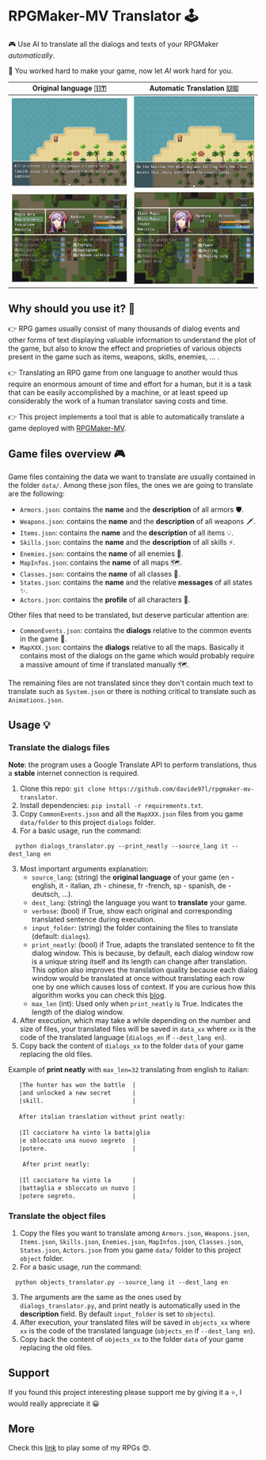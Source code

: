 # RPGMaker-MV Translator 🕹️

🎮 Use AI to translate all the dialogs and texts of your RPGMaker *automatically*.

👊 You worked hard to make your game, now let *AI* work hard for you.

| Original language 🇮🇹 | Automatic Translation  🇺🇸 |
|:----------------------:|:---------------------------:|
|  ![](images/ita2.jpg)  |     ![](images/en2.jpg)     |
|  ![](images/ita1.jpg)  |     ![](images/en1.jpg)     |

## Why should you use it? 🤔

👉 RPG games usually consist of many thousands of dialog events and other forms of text displaying valuable information
to understand the plot of the game, but also to know the effect and proprieties of various objects present in the game
such as items, weapons, skills, enemies, ... .

👉 Translating an RPG game from one language to another would thus require an enormous amount of time
and effort for a human, but it is a task that can be easily accomplished by a machine, or at least speed up considerably the
work of a human translator saving costs and time.

👉 This project implements a tool that is able to automatically translate a game deployed with [RPGMaker-MV](https://www.rpgmakerweb.com/products/rpg-maker-mv).

## Game files overview 🎮

Game files containing the data we want to translate are usually contained in the folder `data/`.
Among these json files, the ones we are going to translate are the following:
- `Armors.json`: contains the **name** and the **description** of all armors 🛡️. ️
- `Weapons.json`: contains the **name** and the **description** of all weapons 🗡️.
- `Items.json`: contains the **name** and the **description** of all items 💡.
- `Skills.json`: contains the **name** and the **description** of all skills ⚡.
- `Enemies.json`: contains the **name** of all enemies 👾.
- `MapInfos.json`: contains the **name** of all maps 🗺️.
- `Classes.json`: contains the **name** of all classes 🧙.
- `States.json`: contains the **name** and the relative **messages** of all states ✨.
- `Actors.json`: contains the **profile** of all characters 👩.

Other files that need to be translated, but deserve particular attention are:
- `CommonEvents.json`: contains the **dialogs** relative to the common events in the game 🤖.
- `MapXXX.json`: contains the **dialogs** relative to all the maps. Basically it contains most of the dialogs on the
  game which would probably require a massive amount of time if translated manually 🗺️.

The remaining files are not translated since they don't contain much text to translate such as `System.json` or there is
nothing critical to translate such as `Animations.json`.

## Usage 💡

### Translate the dialogs files

**Note**: the program uses a Google Translate API to perform translations, thus a **stable** internet connection is required.

1. Clone this repo: `git clone https://github.com/davide97l/rpgmaker-mv-translator`.
2. Install dependencies: `pip install -r requirements.txt`.
3. Copy `CommonEvents.json` and all the `MapXXX.json` files from you game `data/folder` to this project `dialogs` folder.
4. For a basic usage, run the command:
```
  python dialogs_translator.py --print_neatly --source_lang it --dest_lang en
```
3. Most important arguments explanation:
   - `source_lang`: (string) the **original language** of your game (en - english, it - italian, zh - chinese, fr -french,
   sp - spanish, de - deutsch, ...). 
   - `dest_lang`: (string) the language you want to **translate** your game.
   - `verbose`: (bool) if True, show each original and corresponding translated sentence during execution.
   - `input_folder`: (string) the folder containing the files to translate (default: `dialogs`).
   - `print_neatly`: (bool) if True, adapts the translated sentence to fit the dialog window. 
     This is because, by default, each dialog window row is a unique string itself and its length can change after translation.
     This option also improves the translation quality because each dialog window would be translated at once without
     translating each row one by one which causes loss of context. If you are curious how this algorithm works you can
     check this [blog](https://davideliu.com/2019/12/22/print-neatly/).
   - `max_len` (int): Used only when `print_neatly` is True. Indicates the length of the dialog window.
4. After execution, which may take a while depending on the number and size of files, your translated files will be saved in `data_xx`
   where `xx` is the code of the translated language (`dialogs_en` if `--dest_lang en`).
5. Copy back the content of `dialogs_xx` to the folder `data` of your game replacing the old files.

Example of **print neatly** with `max_len=32` translating from english to italian:
```
   |The hunter has won the battle  |
   |and unlocked a new secret      |
   |skill.                         |
   
   After italian translation without print neatly:
   
   |Il cacciatore ha vinto la batta|glia
   |e sbloccato una nuovo segreto  |
   |potere.                        |
    
    After print neatly:

   |Il cacciatore ha vinto la      |
   |battaglia e sbloccato un nuovo |
   |potere segreto.                |
```

### Translate the object files

1. Copy the files you want to translate among `Armors.json`, `Weapons.json`, `Items.json`, `Skills.json`, `Enemies.json`, `MapInfos.json`, `Classes.json`, `States.json`, `Actors.json`
   from you game `data/` folder to this project `object` folder.
3. For a basic usage, run the command:
```
  python objects_translator.py --source_lang it --dest_lang en
```
3. The arguments are the same as the ones used by `dialogs_translator.py`, and print neatly is automatically used in the **description** field.
    By default `input_folder` is set to `objects`).
4. After execution, your translated files will be saved in `objects_xx`
   where `xx` is the code of the translated language (`objects_en` if `--dest_lang en`).
5. Copy back the content of `objects_xx` to the folder `data` of your game replacing the old files.

## Support
If you found this project interesting please support me by giving it a :star:, I would really appreciate it :grinning:

## More
Check this [link](https://davideliu.com/category/videogames/) to play some of my RPGs 😍.